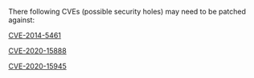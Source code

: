 There following CVEs (possible security holes)
may need to be patched against:

[CVE-2014-5461](https://nvd.nist.gov/vuln/detail/CVE-2014-5461)

[CVE-2020-15888](https://nvd.nist.gov/vuln/detail/CVE-2020-15888)

[CVE-2020-15945](https://nvd.nist.gov/vuln/detail/CVE-2020-15945)
